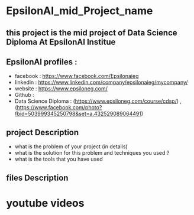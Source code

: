 # EpsilonAI_mid_Project_name
## this project is the mid project of Data Science Diploma At EpsilonAI Institue
## EpsilonAI profiles :
- facebook : https://www.facebook.com/Epsilonaieg
- linkedin : https://www.linkedin.com/company/epsilonaieg/mycompany/
- website :  https://www.epsiloneg.com/
- Github : 
- Data Science Diploma : (https://www.epsiloneg.com/course/cdsp/) , (https://www.facebook.com/photo?fbid=503999345250798&set=a.432529089064491)

## project Description 
- what is the problem of your project (in details)
- what is the solution for this problem and techniques you used ?
- what is the tools that you have used 


## files Description


# youtube videos



